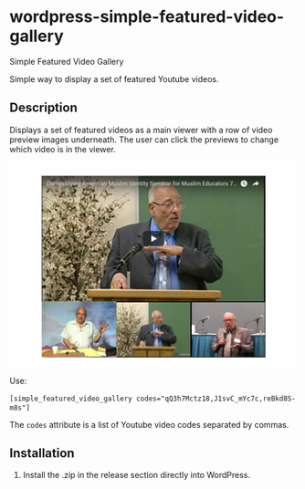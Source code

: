 # wordpress-simple-featured-video-gallery
Simple Featured Video Gallery


Simple way to display a set of featured Youtube videos.

## Description
Displays a set of featured videos as a main viewer with a row of video preview images underneath.  The user can click the previews to change which video is in the viewer.

![Screenshot of the plugin gallery](screenshot.png)

Use:

```
[simple_featured_video_gallery codes="qQ3h7Mctz18,J1svC_mYc7c,reBkd8S-m8s"]
```

The `codes` attribute is a list of Youtube video codes separated by commas.


## Installation 
1. Install the .zip in the release section directly into WordPress.